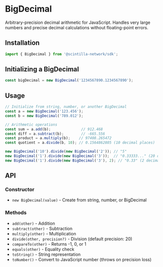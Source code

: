 # BigDecimal

Arbitrary-precision decimal arithmetic for JavaScript. Handles very large numbers and precise decimal calculations without floating-point errors.

## Installation

```js
import { BigDecimal } from '@scintilla-network/sdk';
```

## Initializing a BigDecimal    

```js
const bigDecimal = new BigDecimal('1234567890.1234567890');
```

## Usage

```js
// Initialize from string, number, or another BigDecimal
const a = new BigDecimal('123.456');
const b = new BigDecimal('789.012');

// Arithmetic operations
const sum = a.add(b);              // 912.468
const diff = a.subtract(b);        // -665.556
const product = a.multiply(b);    // 97408.265472
const quotient = a.divide(b, 10); // 0.1564862805 (10 decimal places)

new BigDecimal('10').divide(new BigDecimal('2')); // "5"
new BigDecimal('1').divide(new BigDecimal('3'));  // "0.33333..." (20 decimals default)
new BigDecimal('1').divide(new BigDecimal('3'), 2); // "0.33" (2 decimal places)
```

## API

### Constructor
- `new BigDecimal(value)` - Create from string, number, or BigDecimal

### Methods
- `add(other)` - Addition
- `subtract(other)` - Subtraction  
- `multiply(other)` - Multiplication
- `divide(other, precision?)` - Division (default precision: 20)
- `compareTo(other)` - Returns -1, 0, or 1
- `equals(other)` - Equality check
- `toString()` - String representation
- `toNumber()` - Convert to JavaScript number (throws on precision loss)